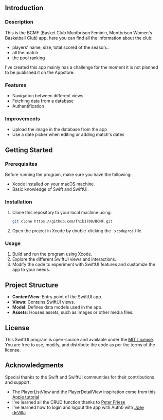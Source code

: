## Introduction

### Description

This is the BCMF (Basket Club Montbrison Feminin, Montbrison Women's Basketball Club) app, here you can find all the information about the club: 
- players' name, size, total scored of the season...
- all the match
- the pool ranking

I've created this app mainly has a challenge for the moment it is not planned to be published it on the Appstore.

### Features

- Navigation between different views.
- Fetching data from a database
- Authentification

### Improvements

- Upload the image in the database from the app
- Use a date picker when editing or adding match's dates

## Getting Started

### Prerequisites

Before running the program, make sure you have the following:

- Xcode installed on your macOS machine.
- Basic knowledge of Swift and SwiftUI.

### Installation

1. Clone this repository to your local machine using:

   ```bash
   git clone https://github.com/Thib1708/BCMF.git
   ```

2. Open the project in Xcode by double-clicking the `.xcodeproj` file.

### Usage

1. Build and run the program using Xcode.
2. Explore the different SwiftUI views and interactions.
3. Modify the code to experiment with SwiftUI features and customize the app to your needs.

## Project Structure

- **ContentView**: Entry point of the SwiftUI app.
- **Views**: Contains SwiftUI views.
- **Model**: Defines data models used in the app.
- **Assets**: Houses assets, such as images or other media files.

## License

This SwiftUI program is open-source and available under the [MIT License](LICENSE). You are free to use, modify, and distribute the code as per the terms of the license.

## Acknowledgments

Special thanks to the Swift and SwiftUI communities for their contributions and support:
- The PlayerListView and the PlayerDetailView inspiration come from this [Apple tutorial](https://developer.apple.com/tutorials/swiftui)
- I've learned all the CRUD function thanks to [Peter Friese](https://peterfriese.dev/posts/swiftui-firebase-fetch-data/)
- I've learned how to login and logout the app with Auth0 with [Joey deVilla](https://auth0.com/blog/get-started-ios-authentication-swift-swiftui-part-1-login-logout/)
